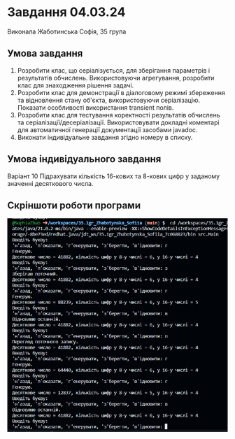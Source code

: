 # Завдання 04.03.24
Виконала Жаботинська Софія, 35 група
## Умова завдання
1. Розробити клас, що серіалізується, для зберігання параметрів і результатів
обчислень.
Використовуючи агрегування, розробити клас для знаходження рішення
задачі. 
2. Розробити клас для демонстрації в діалоговому режимі збереження та
відновлення стану об'єкта, використовуючи серіалізацію. Показати особливості
використання transient полів. 
3. Розробити клас для тестування коректності результатів обчислень та
серіалізації/десеріалізації.
Використовувати докладні коментарі для автоматичної генерації
документації засобами javadoc.
4. Виконати індивідуальне завдання згідно номеру в списку.
## Умова індивідуального завдання
Варіант 10
Підрахувати кількість 16-кових та 8-кових цифр у заданому значенні десяткового числа.
## Скріншоти роботи програми
![](demonstration.png)